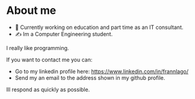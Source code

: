 # About me

- 🙌 Currently working on education and part time as an IT consultant.
- ✍️ Im a Computer Engineering student.

I really like programming.

If you want to contact me you can:
- Go to my linkedin profile here: https://www.linkedin.com/in/frannlago/
- Send my an email to the address shown in my github profile.
  
Ill respond as quickly as possible.


